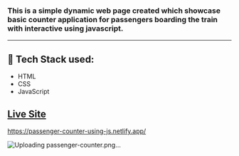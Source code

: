 ### This is a simple dynamic web page created which showcase basic counter application for passengers boarding the train with interactive using javascript.
- - - -
## :rocket: Tech Stack used: 
- HTML
- CSS
- JavaScript 


## [Live Site]([https://dark-mode-calculator-html-css-js.netlify.app/](https://passenger-counter-using-js.netlify.app/))
https://passenger-counter-using-js.netlify.app/



![Uploading passenger-counter.png…]()
